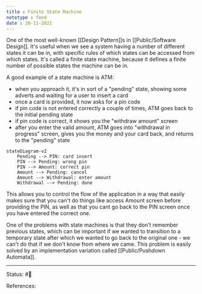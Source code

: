 ```yaml
---
title : Finite State Machine
notetype : feed
date : 20-11-2021
---
```


One of the most well-known [[Design Pattern]]s in [[Public/Software Design]]. It's useful when we see a system having a number of different states it can be in, with specific rules of which states can be accessed from which states. It's called a finite state machine, because it defines a finite number of possible states the machine can be in.

A good example of a state machine is ATM:
- when you approach it, it's in sort of a "pending" state, showing some adverts and waiting for a user to insert a card
- once a card is provided, it now asks for a pin code
- if pin code is not entered correctly a couple of times, ATM goes back to the initial pending state
- if pin code is correct, it shows you the "withdraw amount" screen
- after you enter the valid amount, ATM goes into "withdrawal in progress" screen, gives you the money and your card back, and returns to the "pending" state 

```mermaid
stateDiagram-v2  
	Pending --> PIN: card insert
	PIN --> Pending: wrong pin
	PIN --> Amount: correct pin
	Amount --> Pending: cancel
	Amount --> Withdrawal: enter amount
	Withdrawal --> Pending: done

```


This allows you to control the flow of the application in a way that easily makes sure that you can't do things like access Amount screen before providing the PIN, as well as that you cant go back to the PIN screen once you have entered the correct one.

One of the problems with state machines is that they don't remember previous states, which can be important if we wanted to transition to a temporary state after which we wanted to go back to the original one - we can't do that if we don't know from where we came. This problem is easily solved by an implementation variation called [[Public/Pushdown Automata]].



-----

Status: #🌲 

References:
